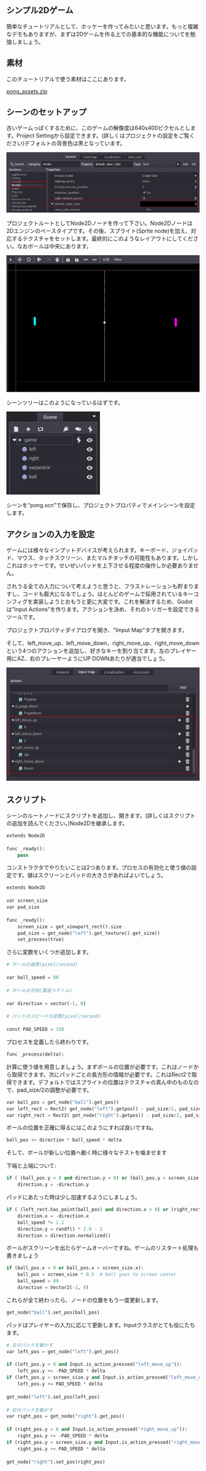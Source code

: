 ## シンプル2Dゲーム

簡単なチュートリアルとして、ホッケーを作ってみたいと思います。もっと複雑なデモもありますが、まずは2Dゲームを作る上での基本的な機能についてを勉強しましょう。

## 素材

このチュートリアルで使う素材はここにあります。

[pong_assets.zip](http://docs.godotengine.org/en/latest/_downloads/pong_assets.zip "pong_assets.zip")

## シーンのセットアップ

古いゲームっぽくするために、このゲームの解像度は640x400ピクセルとします。Project Settingから設定できます。(詳しくはプロジェクトの設定をご覧ください)デフォルトの背景色は黒となっています。

![clearcolor](./Learning-step-by-step-assets/Simple-2D-game/clearcolor.png)

プロジェクトルートとしてNode2Dノードを作って下さい。Node2Dノードは2Dエンジンのベースタイプです。その後、スプライト(Sprite node)を加え、対応するテクスチャをセットします。最終的にこのようなレイアウトにしてください。なおボールは中央にあります。

![pong_layout](./Learning-step-by-step-assets/Simple-2D-game/pong_layout.png)

シーンツリーはこのようになっているはずです。

![pong_nodes](./Learning-step-by-step-assets/Simple-2D-game/pong_nodes.png)

シーンを"pong.scn"で保存し、プロジェクトプロパティでメインシーンを設定します。

## アクションの入力を設定

ゲームには様々なインプットデバイスが考えられます。キーボード、ジョイパッド、マウス、タッチスクリーン、またマルチタッチの可能性もあります。しかしこれはホッケーです。せいぜいパッドを上下させる程度の操作しか必要ありません。

されうる全ての入力について考えようと思うと、フラストレーションも貯まりますし、コードも膨大になるでしょう。ほとんどのゲームで採用されているキーコンフィグを実装しようとおもうと更に大変です。これを解決するため、Godotは"Input Actions"を作ります。アクションを決め、それのトリガーを設定できるツールです。

プロジェクトプロパティダイアログを開き、"Imput Map"タブを開きます。

そして、left_move_up、left_move_down、right_move_up、right_move_downという4つのアクションを追加し、好きなキーを割り当てます。左のプレイヤー用にAZ、右のプレーヤーようにUP DOWNあたりが適当でしょう。

![inputmap.png](./Learning-step-by-step-assets/Simple-2D-game/inputmap.png)

## スクリプト

シーンのルートノードにスクリプトを追加し、開きます。(詳しくはスクリプトの追加を読んでください。)Node2Dを継承します。

```python
extends Node2D

func _ready():
	pass
```

コンストラクタでやりたいことは2つあります。プロセスの有効化と使う値の設定です。値はスクリーンとパッドの大きさがあればよいでしょう。

```python
extends Node2D

var screen_size
var pad_size

func _ready():
	screen_size = get_viewport_rect().size
	pad_size = get_node("left").get_texture().get_size()
	set_process(true)
```

さらに変数をいくつか追加します。

```python
# ボールの速度(pixel/second)

var ball_speed = 80

# ボールの方向(基底ベクトル)

var direction = vector(-1, 0)

# パッドのスピードの定数(pixel/second)

const PAD_SPEED = 150
```

プロセスを定義したら終わりです。

```python
func _process(delta):

```

計算に使う値を用意しましょう。まずボールの位置が必要です。これはノードから取得できます。次にパッドごとの長方形の情報が必要です。これはRect2で取得できます。デフォルトではスプライトの位置はテクスチャの真ん中のものなので、pad_size/2の調整が必要です。

```python
var ball_pos = get_node("ball").get_pos()
var left_rect = Rect2( get_node("left").getpos() - pad_size/2, pad_size )
var right_rect = Rect2( get_node("right").getpos() - pad_size/2, pad_size )
```

ボールの位置を正確に得るにはこのようにすれば良いですね。

```python
ball_pos += direction * ball_speed * delta
```

そして、ボールが新しい位置へ動く時に様々なテストを噛ませます

下端と上端について:

```python
if ( (ball_pos.y < 0 and direction.y < 0) or (ball_pos.y > screen_size.y and direction.y > 0)):
    direction.y = -direction.y
```

パッドにあたった時は少し加速するようにしましょう。

```python
if ( (left_rect.has_point(ball_pos) and direction.x < 0) or (right_rect.has_point(ball_pos) and direction.x > 0)):
    direction.x = -direction.x
    ball_speed *= 1.1
    direction.y = randf() * 2.0 - 1
    direction = direction.normalized()
```

ボールがスクリーンを出たらゲームオーバーですね。ゲームのリスタート処理も書きましょう

```python
if (ball_pos.x < 0 or ball_pos.x > screen_size.x):
    ball_pos = screen_size * 0.5  # ball goes to screen center
    ball_speed = 80
    direction = Vector2(-1, 0)
```

これらが全て終わったら、ノードの位置をもう一度更新します。

```python
get_node("ball").set_pos(ball_pos)
```

パッドはプレイヤーの入力に応じて更新します。Inputクラスがとても役にたちます。

```python
# 左のパッドを動かす
var left_pos = get_node("left").get_pos()

if (left_pos.y > 0 and Input.is_action_pressed("left_move_up")):
    left_pos.y += -PAD_SPEED * delta
if (left_pos.y < screen_size.y and Input.is_action_pressed("left_move_down")):
    left_pos.y += PAD_SPEED * delta

get_node("left").set_pos(left_pos)

# 右のパッドを動かす
var right_pos = get_node("right").get_pos()

if (right_pos.y > 0 and Input.is_action_pressed("right_move_up")):
    right_pos.y += -PAD_SPEED * delta
if (right_pos.y < screen_size.y and Input.is_action_pressed("right_move_down")):
    right_pos.y += PAD_SPEED * delta

get_node("right").set_pos(right_pos)
```
